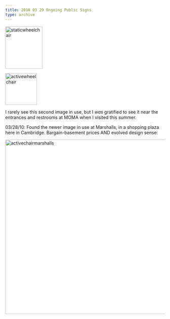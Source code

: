 ```yaml
---
title: 2010 03 29 Ongoing Public Signs
type: archive
---
```


<p><a href="http://ablersite.files.wordpress.com/2010/03/staticwheelchair.jpg"><img class="alignnone size-full wp-image-4723" alt="staticwheelchair" src="{{ site.baseurl }}/uploads/staticwheelchair.jpg" width="117" height="133" /></a></p>
<p><a href="http://ablersite.files.wordpress.com/2010/03/activewheelchair.gif"><img class="alignnone size-full wp-image-4724" alt="activewheelchair" src="{{ site.baseurl }}/uploads/activewheelchair.gif" width="100" height="100" /></a></p>
<p>I rarely see this second image in use, but I <em>was</em> gratified to see it near the entrances and restrooms at MOMA when I visited this summer.</p>
<p>03/28/10: Found the newer image in use at Marshalls, in a shopping plaza here in Cambridge. Bargain-basement prices AND evolved design sense:</p>
<p><a href="http://ablersite.files.wordpress.com/2010/03/activechairmarshalls.jpg"><img class="alignnone size-full wp-image-4725" alt="activechairmarshalls" src="{{ site.baseurl }}/uploads/activechairmarshalls.jpg" width="610" height="550" /></a></p>
